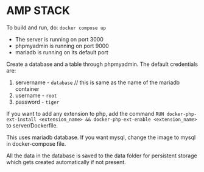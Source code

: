 # AMP STACK

To build and run, do:
`docker compose up`

* The server is running on port 3000
* phpmyadmin is running on port 9000
* mariadb is running on its default port

Create a database and a table through phpmyadmin. The default credentials are:

1. servername - `database` // this is same as the name of the mariadb container
2. username - `root`
3. password - `tiger`

If you want to add any extension to php, add the command `RUN docker-php-ext-install <extension_name> && docker-php-ext-enable <extension_name>` to server/Dockerfile.

This uses mariadb database. If you want mysql, change the image to mysql in docker-compose file.

All the data in the database is saved to the data folder for persistent storage which gets created automatically if not present.